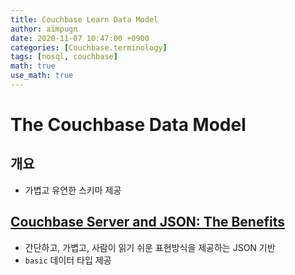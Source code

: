 ```yaml
---
title: Couchbase Learn Data Model
author: aimpugn
date: 2020-11-07 10:47:00 +0900
categories: [Couchbase.terminology]
tags: [nosql, couchbase]
math: true
use_math: true
---
```


# The Couchbase Data Model

## 개요

- 가볍고 유연한 스키마 제공

## [Couchbase Server and JSON: The Benefits](https://docs.couchbase.com/server/current/learn/data/document-data-model.html#couchbase-server-and-json-the-benefits)

- 간단하고, 가볍고, 사람이 읽기 쉬운 표현방식을 제공하는 JSON 기반
- `basic` 데이터 타입 제공
